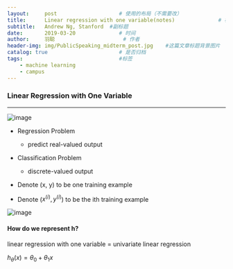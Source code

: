 ```yaml
---
layout:     post                    # 使用的布局（不需要改）
title:      Linear regression with one variable(notes)              # 标题 
subtitle:   Andrew Ng, Stanford  #副标题
date:       2019-03-20              # 时间
author:     羽聪                      # 作者
header-img: img/PublicSpeaking_midterm_post.jpg    #这篇文章标题背景图片
catalog: true                       # 是否归档
tags:                               #标签
    - machine learning
    - campus
---
```


### Linear Regression with One Variable

---

![image](http://cheeseburg.tk/otherResources/ML_pics/1553073401650.png)

- Regression Problem
  - predict real-valued output

- Classification Problem
  - discrete-valued output

- Denote (x, y) to be one training example
- Denote ($x^{(i)}, y^{(i)}$) to be the ith training example

![image](http://cheeseburg.tk/otherResources/ML_pics/1553073887657.png)

#### How do we represent h?

linear regression with one variable = univariate linear regression

$h_{\theta}(x) = \theta_{0}+\theta_{1}x$
